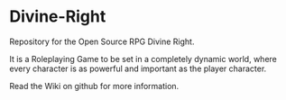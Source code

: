 Divine-Right
============

Repository for the Open Source RPG Divine Right.

It is a Roleplaying Game to be set in a completely dynamic world, where every character is as powerful and important as the player character.

Read the Wiki on github for more information.
